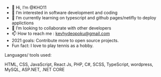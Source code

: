 - 👋 Hi, I’m @KHO11
- 👀 I’m interested in software development and coding
- 🌱 I’m currently learning on typescript and github pages/netifly to deploy applictions
- 💞️ I’m looking to collaborate with other developers
- 📫 How to reach me : kevhydeopoku@gmail.com
- 2021 goals: Contribute more to open source projects.
- Fun fact: I love to play tennis as a hobby.

Languages/ tools used:

HTML, CSS, JavaScript, React Js, PHP, C#, SCSS, TypeScript, wordpress, MySQL, ASP.NET, .NET CORE

<!---
KHO11/KHO11 is a ✨ special ✨ repository because its `README.md` (this file) appears on your GitHub profile.
You can click the Preview link to take a look at your changes.
--->
